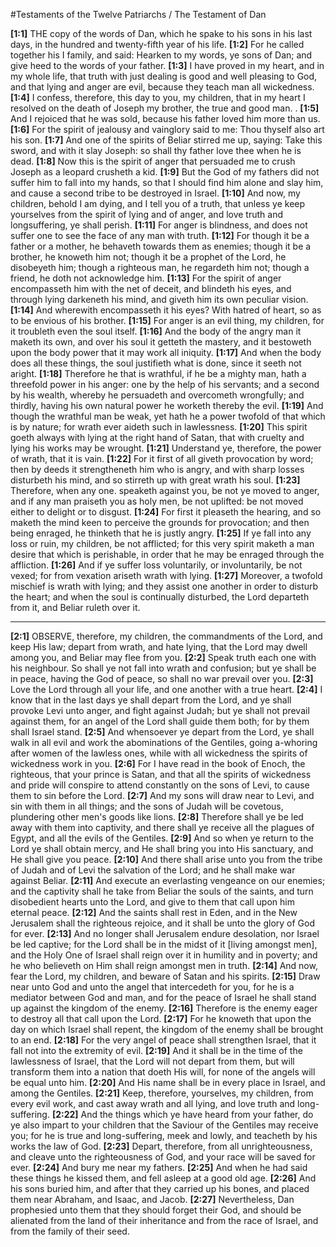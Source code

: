 #Testaments of the Twelve Patriarchs / The Testament of Dan

**[1:1]** THE copy of the words of Dan, which he spake to his sons in his last days, in the hundred and twenty-fifth year of his life.
**[1:2]** For he called together his I family, and said: Hearken to my words, ye sons of Dan; and give heed to the words of your father.
**[1:3]** I have proved in my heart, and in my whole life, that truth with just dealing is good and well pleasing to God, and that lying and anger are evil, because they teach man all wickedness.
**[1:4]** I confess, therefore, this day to you, my children, that in my heart I resolved on the death of Joseph my brother, the true and good man. .
**[1:5]** And I rejoiced that he was sold, because his father loved him more than us.
**[1:6]** For the spirit of jealousy and vainglory said to me: Thou thyself also art his son.
**[1:7]** And one of the spirits of Beliar stirred me up, saying: Take this sword, and with it slay Joseph: so shall thy father love thee when he is dead.
**[1:8]** Now this is the spirit of anger that persuaded me to crush Joseph as a leopard crusheth a kid.
**[1:9]** But the God of my fathers did not suffer him to fall into my hands, so that I should find him alone and slay him, and cause a second tribe to be destroyed in Israel.
**[1:10]** And now, my children, behold I am dying, and I tell you of a truth, that unless ye keep yourselves from the spirit of lying and of anger, and love truth and longsuffering, ye shall perish.
**[1:11]** For anger is blindness, and does not suffer one to see the face of any man with truth.
**[1:12]** For though it be a father or a mother, he behaveth towards them as enemies; though it be a brother, he knoweth him not; though it be a prophet of the Lord, he disobeyeth him; though a righteous man, he regardeth him not; though a friend, he doth not acknowledge him.
**[1:13]** For the spirit of anger encompasseth him with the net of deceit, and blindeth his eyes, and through lying darkeneth his mind, and giveth him its own peculiar vision.
**[1:14]** And wherewith encompasseth it his eyes? With hatred of heart, so as to be envious of his brother.
**[1:15]** For anger is an evil thing, my children, for it troubleth even the soul itself.
**[1:16]** And the body of the angry man it maketh its own, and over his soul it getteth the mastery, and it bestoweth upon the body power that it may work all iniquity.
**[1:17]** And when the body does all these things, the soul justifieth what is done, since it seeth not aright.
**[1:18]** Therefore he that is wrathful, if he be a mighty man, hath a threefold power in his anger: one by the help of his servants; and a second by his wealth, whereby he persuadeth and overcometh wrongfully; and thirdly, having his own natural power he worketh thereby the evil.
**[1:19]** And though the wrathful man be weak, yet hath he a power twofold of that which is by nature; for wrath ever aideth such in lawlessness.
**[1:20]** This spirit goeth always with lying at the right hand of Satan, that with cruelty and lying his works may be wrought.
**[1:21]** Understand ye, therefore, the power of wrath, that it is vain.
**[1:22]** For it first of all giveth provocation by word; then by deeds it strengtheneth him who is angry, and with sharp losses disturbeth his mind, and so stirreth up with great wrath his soul.
**[1:23]** Therefore, when any one. speaketh against you, be not ye moved to anger, and if any man praiseth you as holy men, be not uplifted: be not moved either to delight or to disgust.
**[1:24]** For first it pleaseth the hearing, and so maketh the mind keen to perceive the grounds for provocation; and then being enraged, he thinketh that he is justly angry.
**[1:25]** If ye fall into any loss or ruin, my children, be not afflicted; for this very spirit maketh a man desire that which is perishable, in order that he may be enraged through the affliction.
**[1:26]** And if ye suffer loss voluntarily, or involuntarily, be not vexed; for from vexation ariseth wrath with lying.
**[1:27]** Moreover, a twofold mischief is wrath with lying; and they assist one another in order to disturb the heart; and when the soul is continually disturbed, the Lord departeth from it, and Beliar ruleth over it.

---

**[2:1]** OBSERVE, therefore, my children, the commandments of the Lord, and keep His law; depart from wrath, and hate lying, that the Lord may dwell among you, and Beliar may flee from you.
**[2:2]** Speak truth each one with his neighbour. So shall ye not fall into wrath and confusion; but ye shall be in peace, having the God of peace, so shall no war prevail over you.
**[2:3]** Love the Lord through all your life, and one another with a true heart.
**[2:4]** I know that in the last days ye shall depart from the Lord, and ye shall provoke Levi unto anger, and fight against Judah; but ye shall not prevail against them, for an angel of the Lord shall guide them both; for by them shall Israel stand.
**[2:5]** And whensoever ye depart from the Lord, ye shall walk in all evil and work the abominations of the Gentiles, going a-whoring after women of the lawless ones, while with all wickedness the spirits of wickedness work in you.
**[2:6]** For I have read in the book of Enoch, the righteous, that your prince is Satan, and that all the spirits of wickedness and pride will conspire to attend constantly on the sons of Levi, to cause them to sin before the Lord.
**[2:7]** And my sons will draw near to Levi, and sin with them in all things; and the sons of Judah will be covetous, plundering other men's goods like lions.
**[2:8]** Therefore shall ye be led away with them into captivity, and there shall ye receive all the plagues of Egypt, and all the evils of the Gentiles.
**[2:9]** And so when ye return to the Lord ye shall obtain mercy, and He shall bring you into His sanctuary, and He shall give you peace.
**[2:10]** And there shall arise unto you from the tribe of Judah and of Levi the salvation of the Lord; and he shall make war against Beliar.
**[2:11]** And execute an everlasting vengeance on our enemies; and the captivity shall he take from Beliar the souls of the saints, and turn disobedient hearts unto the Lord, and give to them that call upon him eternal peace.
**[2:12]** And the saints shall rest in Eden, and in the New Jerusalem shall the righteous rejoice, and it shall be unto the glory of God for ever.
**[2:13]** And no longer shall Jerusalem endure desolation, nor Israel be led captive; for the Lord shall be in the midst of it [living amongst men], and the Holy One of Israel shall reign over it in humility and in poverty; and he who believeth on Him shall reign amongst men in truth.
**[2:14]** And now, fear the Lord, my children, and beware of Satan and his spirits.
**[2:15]** Draw near unto God and unto the angel that intercedeth for you, for he is a mediator between God and man, and for the peace of Israel he shall stand up against the kingdom of the enemy.
**[2:16]** Therefore is the enemy eager to destroy all that call upon the Lord.
**[2:17]** For he knoweth that upon the day on which Israel shall repent, the kingdom of the enemy shall be brought to an end.
**[2:18]** For the very angel of peace shall strengthen Israel, that it fall not into the extremity of evil.
**[2:19]** And it shall be in the time of the lawlessness of Israel, that the Lord will not depart from them, but will transform them into a nation that doeth His will, for none of the angels will be equal unto him.
**[2:20]** And His name shall be in every place in Israel, and among the Gentiles.
**[2:21]** Keep, therefore, yourselves, my children, from every evil work, and cast away wrath and all lying, and love truth and long-suffering.
**[2:22]** And the things which ye have heard from your father, do ye also impart to your children that the Saviour of the Gentiles may receive you; for he is true and long-suffering, meek and lowly, and teacheth by his works the law of God.
**[2:23]** Depart, therefore, from all unrighteousness, and cleave unto the righteousness of God, and your race will be saved for ever.
**[2:24]** And bury me near my fathers.
**[2:25]** And when he had said these things he kissed them, and fell asleep at a good old age.
**[2:26]** And his sons buried him, and after that they carried up his bones, and placed them near Abraham, and Isaac, and Jacob.
**[2:27]** Nevertheless, Dan prophesied unto them that they should forget their God, and should be alienated from the land of their inheritance and from the race of Israel, and from the family of their seed.
